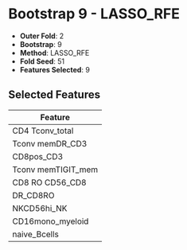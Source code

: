 # Bootstrap 9 - LASSO_RFE

- **Outer Fold**: 2
- **Bootstrap**: 9
- **Method**: LASSO_RFE
- **Fold Seed**: 51
- **Features Selected**: 9

## Selected Features

| Feature |
|---------|
| CD4 Tconv_total |
| Tconv memDR_CD3 |
| CD8pos_CD3 |
| Tconv memTIGIT_mem |
| CD8 RO CD56_CD8 |
| DR_CD8RO |
| NKCD56hi_NK |
| CD16mono_myeloid |
| naive_Bcells |

